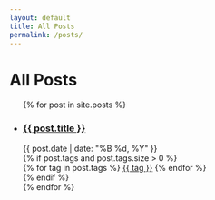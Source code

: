 ```yaml
---
layout: default
title: All Posts
permalink: /posts/
---
```


# All Posts

<ul class="post-list">
{% for post in site.posts %}
<li class="post-item">
    <h3><a href="{{ post.url }}">{{ post.title }}</a></h3>
    <div class="post-meta">{{ post.date | date: "%B %d, %Y" }}</div>
    {% if post.tags and post.tags.size > 0 %}
    <div class="tags">
        {% for tag in post.tags %}
            <a href="/tags/#{{ tag | slugify }}" class="tag">{{ tag }}</a>
        {% endfor %}
    </div>
    {% endif %}
</li>
{% endfor %}
</ul>